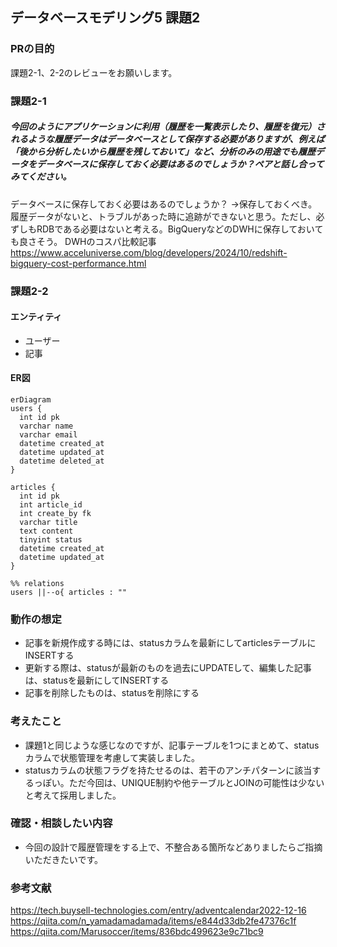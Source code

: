 ## データベースモデリング5 課題2

### PRの目的
課題2-1、2-2のレビューをお願いします。

### 課題2-1
##### 今回のようにアプリケーションに利用（履歴を一覧表示したり、履歴を復元）されるような履歴データはデータベースとして保存する必要がありますが、例えば「後から分析したいから履歴を残しておいて」など、分析のみの用途でも履歴データをデータベースに保存しておく必要はあるのでしょうか？ペアと話し合ってみてください。
データベースに保存しておく必要はあるのでしょうか？
→保存しておくべき。履歴データがないと、トラブルがあった時に追跡ができないと思う。ただし、必ずしもRDBである必要はないと考える。BigQueryなどのDWHに保存しておいても良さそう。
DWHのコスパ比較記事
https://www.acceluniverse.com/blog/developers/2024/10/redshift-bigquery-cost-performance.html

### 課題2-2
#### エンティティ
- ユーザー
- 記事

#### ER図
```mermaid
erDiagram
users {
  int id pk
  varchar name
  varchar email
  datetime created_at
  datetime updated_at
  datetime deleted_at
}

articles {
  int id pk
  int article_id 
  int create_by fk
  varchar title
  text content
  tinyint status
  datetime created_at
  datetime updated_at
}

%% relations
users ||--o{ articles : ""
```

### 動作の想定
- 記事を新規作成する時には、statusカラムを最新にしてarticlesテーブルにINSERTする
- 更新する際は、statusが最新のものを過去にUPDATEして、編集した記事は、statusを最新にしてINSERTする
- 記事を削除したものは、statusを削除にする

### 考えたこと
- 課題1と同じような感じなのですが、記事テーブルを1つにまとめて、statusカラムで状態管理を考慮して実装しました。
- statusカラムの状態フラグを持たせるのは、若干のアンチパターンに該当するっぽい。ただ今回は、UNIQUE制約や他テーブルとJOINの可能性は少ないと考えて採用しました。

### 確認・相談したい内容
- 今回の設計で履歴管理をする上で、不整合ある箇所などありましたらご指摘いただきたいです。

### 参考文献
https://tech.buysell-technologies.com/entry/adventcalendar2022-12-16
https://qiita.com/n_yamadamadamada/items/e844d33db2fe47376c1f
https://qiita.com/Marusoccer/items/836bdc499623e9c71bc9
